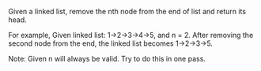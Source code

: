 Given a linked list, remove the nth node from the end of list and return its head.

For example,
    Given linked list: 1->2->3->4->5, and n = 2.
    After removing the second node from the end, the linked list becomes 1->2->3->5.

Note:
    Given n will always be valid.
    Try to do this in one pass.
